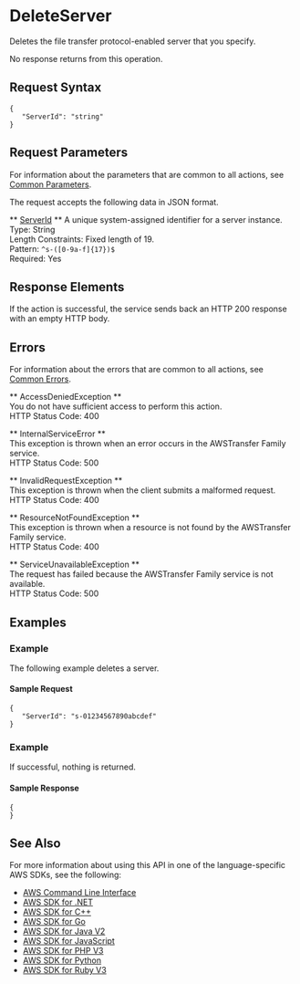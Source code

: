 # DeleteServer<a name="API_DeleteServer"></a>

Deletes the file transfer protocol\-enabled server that you specify\.

No response returns from this operation\.

## Request Syntax<a name="API_DeleteServer_RequestSyntax"></a>

```
{
   "ServerId": "string"
}
```

## Request Parameters<a name="API_DeleteServer_RequestParameters"></a>

For information about the parameters that are common to all actions, see [Common Parameters](CommonParameters.md)\.

The request accepts the following data in JSON format\.

 ** [ServerId](#API_DeleteServer_RequestSyntax) **   <a name="TransferFamily-DeleteServer-request-ServerId"></a>
A unique system\-assigned identifier for a server instance\.  
Type: String  
Length Constraints: Fixed length of 19\.  
Pattern: `^s-([0-9a-f]{17})$`   
Required: Yes

## Response Elements<a name="API_DeleteServer_ResponseElements"></a>

If the action is successful, the service sends back an HTTP 200 response with an empty HTTP body\.

## Errors<a name="API_DeleteServer_Errors"></a>

For information about the errors that are common to all actions, see [Common Errors](CommonErrors.md)\.

 ** AccessDeniedException **   
You do not have sufficient access to perform this action\.  
HTTP Status Code: 400

 ** InternalServiceError **   
This exception is thrown when an error occurs in the AWSTransfer Family service\.  
HTTP Status Code: 500

 ** InvalidRequestException **   
This exception is thrown when the client submits a malformed request\.  
HTTP Status Code: 400

 ** ResourceNotFoundException **   
This exception is thrown when a resource is not found by the AWSTransfer Family service\.  
HTTP Status Code: 400

 ** ServiceUnavailableException **   
The request has failed because the AWSTransfer Family service is not available\.  
HTTP Status Code: 500

## Examples<a name="API_DeleteServer_Examples"></a>

### Example<a name="API_DeleteServer_Example_1"></a>

The following example deletes a server\.

#### Sample Request<a name="API_DeleteServer_Example_1_Request"></a>

```
{
   "ServerId": "s-01234567890abcdef"
}
```

### Example<a name="API_DeleteServer_Example_2"></a>

If successful, nothing is returned\.

#### Sample Response<a name="API_DeleteServer_Example_2_Response"></a>

```
{
}
```

## See Also<a name="API_DeleteServer_SeeAlso"></a>

For more information about using this API in one of the language\-specific AWS SDKs, see the following:
+  [AWS Command Line Interface](https://docs.aws.amazon.com/goto/aws-cli/transfer-2018-11-05/DeleteServer) 
+  [AWS SDK for \.NET](https://docs.aws.amazon.com/goto/DotNetSDKV3/transfer-2018-11-05/DeleteServer) 
+  [AWS SDK for C\+\+](https://docs.aws.amazon.com/goto/SdkForCpp/transfer-2018-11-05/DeleteServer) 
+  [AWS SDK for Go](https://docs.aws.amazon.com/goto/SdkForGoV1/transfer-2018-11-05/DeleteServer) 
+  [AWS SDK for Java V2](https://docs.aws.amazon.com/goto/SdkForJavaV2/transfer-2018-11-05/DeleteServer) 
+  [AWS SDK for JavaScript](https://docs.aws.amazon.com/goto/AWSJavaScriptSDK/transfer-2018-11-05/DeleteServer) 
+  [AWS SDK for PHP V3](https://docs.aws.amazon.com/goto/SdkForPHPV3/transfer-2018-11-05/DeleteServer) 
+  [AWS SDK for Python](https://docs.aws.amazon.com/goto/boto3/transfer-2018-11-05/DeleteServer) 
+  [AWS SDK for Ruby V3](https://docs.aws.amazon.com/goto/SdkForRubyV3/transfer-2018-11-05/DeleteServer) 